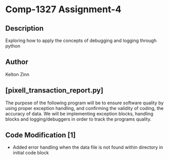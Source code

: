 # Comp-1327 Assignment-4

## Description

Exploring how to apply the concepts of debugging and logging through python

## Author

Kelton Zinn

## [pixell_transaction_report.py]

The purpose of the following program will be to ensure software quality by using proper exception handling, and confirming the validity of coding, the accuracy of data. We will be implementing exception blocks, handling blocks and logging/debuggers in order to track the programs quality.

## Code Modification [1]

- Added error handling when the data file is not found within directory in initial code block

